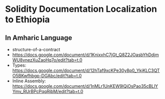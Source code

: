 # Solidity Documentation Localization to Ethiopia 
## In Amharic Language

- structure-of-a-contract
- https://docs.google.com/document/d/1KnixxhC7jGt_Q8Z2JOasbYhDdjmWU8vnezXuZaoHq7o/edit?tab=t.0
- Types: https://docs.google.com/document/d/12hTaf9xcKPe30y8p0_YkjKLC3QTO5BKwfhbgp-DGAbc/edit?tab=t.0
- Inline Assembly: https://docs.google.com/document/d/1nMLr1UnKEW9lQjOsPao35cBLlYYmv_RUrBPcPqqRjbM/edit?tab=t.0

